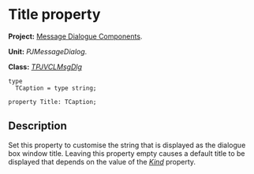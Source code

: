 # Title property #

**Project:** [Message Dialogue Components](MessageDialogComponents.md).

**Unit:** _PJMessageDialog_.

**Class:** _[TPJVCLMsgDlg](TPJVCLMsgDlg.md)_

```
type
  TCaption = type string;

property Title: TCaption;
```

## Description ##

Set this property to customise the string that is displayed as the dialogue box window title. Leaving this property empty causes a default title to be displayed that depends on the value of the _[Kind](TPJVCLMsgDlgKind.md)_ property.